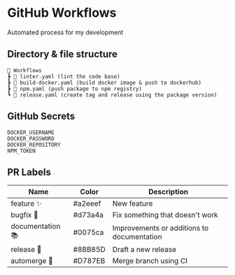 # GitHub Workflows

Automated process for my development

## Directory & file structure

```
📂 Workflows
┣ 📜 linter.yaml (lint the code base)
┣ 📜 build-docker.yaml (build docker image & push to dockerhub)
┣ 📜 npm.yaml (push package to npm registry)
┗ 📜 release.yaml (create tag and release using the package version)
```

## GitHub Secrets

```dotenv
DOCKER_USERNAME
DOCKER_PASSWORD
DOCKER_REPOSITORY
NPM_TOKEN
```

## PR Labels

| Name             | Color   | Description                                |
|------------------|---------|--------------------------------------------|
| feature ✨       | #a2eeef | New feature                                |
| bugfix 🐞        | #d73a4a | Fix something that doesn't work            |
| documentation 📚 | #0075ca | Improvements or additions to documentation |
| release 🎉       | #8BB85D | Draft a new release                        |
| automerge 🔀     | #D787EB | Merge branch using CI                      |
